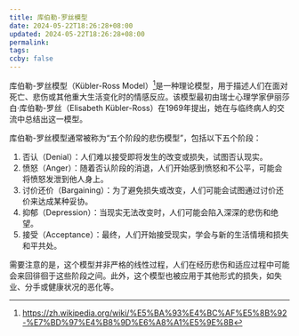 ```yaml
---
title: 库伯勒-罗丝模型
date: 2024-05-22T18:26:28+08:00
updated: 2024-05-22T18:26:28+08:00
permalink: 
tags: 
ccby: false
---
```

库伯勒-罗丝模型（Kübler-Ross Model）[^1]是一种理论模型，用于描述人们在面对死亡、悲伤或其他重大生活变化时的情感反应。该模型最初由瑞士心理学家伊丽莎白·库伯勒-罗丝（Elisabeth Kübler-Ross）在1969年提出，她在与临终病人的交流中总结出这一模型。

库伯勒-罗丝模型通常被称为“五个阶段的悲伤模型”，包括以下五个阶段：

1. 否认（Denial）：人们难以接受即将发生的改变或损失，试图否认现实。
2. 愤怒（Anger）：随着否认阶段的消退，人们开始感到愤怒和不公平，可能会将愤怒发泄到他人身上。
3. 讨价还价（Bargaining）：为了避免损失或改变，人们可能会试图通过讨价还价来达成某种妥协。
4. 抑郁（Depression）：当现实无法改变时，人们可能会陷入深深的悲伤和绝望。
5. 接受（Acceptance）：最终，人们开始接受现实，学会与新的生活情境和损失和平共处。

需要注意的是，这个模型并非严格的线性过程，人们在经历悲伤和适应过程中可能会来回徘徊于这些阶段之间。此外，这个模型也被应用于其他形式的损失，如失业、分手或健康状况的恶化等。

[^1]: https://zh.wikipedia.org/wiki/%E5%BA%93%E4%BC%AF%E5%8B%92-%E7%BD%97%E4%B8%9D%E6%A8%A1%E5%9E%8B